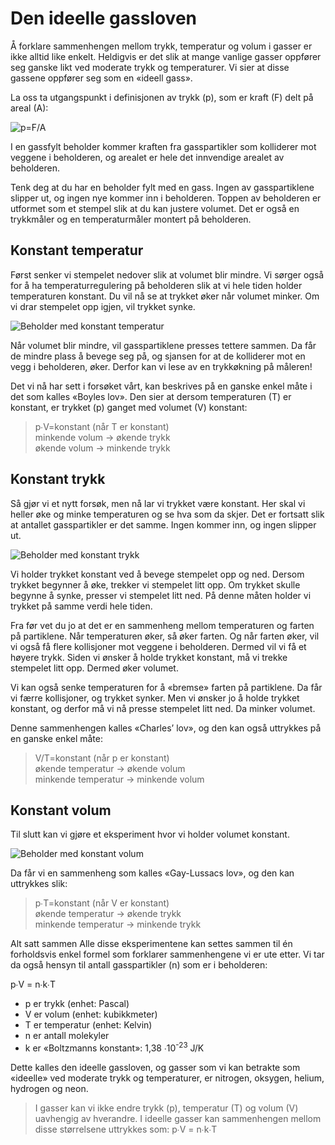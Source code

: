 Den ideelle gassloven
=====================
Å forklare sammenhengen mellom trykk, temperatur og volum i gasser er ikke alltid like enkelt. Heldigvis er det slik at mange vanlige gasser oppfører seg ganske likt ved moderate trykk og temperaturer. Vi sier at disse gassene oppfører seg som en «ideell gass».

La oss ta utgangspunkt i definisjonen av trykk (p), som er kraft (F) delt på areal (A):

![p=F/A](https://www.wolframalpha.com/share/img?i=d41d8cd98f00b204e9800998ecf8427el2j275rs51&f=HBQTQYZYGY4TQNDEMMYGMNBQGAYDCNDEMQZDMZTBHA2DEMBSG5RQaaaa)

I en gassfylt beholder kommer kraften fra gasspartikler som kolliderer mot veggene i beholderen, og arealet er hele det innvendige arealet av beholderen.

Tenk deg at du har en beholder fylt med en gass. Ingen av gasspartiklene slipper ut, og ingen nye kommer inn i beholderen. Toppen av beholderen er utformet som et stempel slik at du kan justere volumet. Det er også en trykkmåler og en temperaturmåler montert på beholderen.

Konstant temperatur
-------------------
Først senker vi stempelet nedover slik at volumet blir mindre. Vi sørger også for å ha temperaturregulering på beholderen slik at vi hele tiden holder temperaturen konstant. Du vil nå se at trykket øker når volumet minker. Om vi drar stempelet opp igjen, vil trykket synke.

![Beholder med konstant temperatur](https://upload.wikimedia.org/wikipedia/commons/thumb/2/2a/Illustrasjon_av_den_ideelle_gassloven_med_konstant_temperatur_og_varierende_volum.svg/410px-Illustrasjon_av_den_ideelle_gassloven_med_konstant_temperatur_og_varierende_volum.svg.png)

Når volumet blir mindre, vil gasspartiklene presses tettere sammen. Da får de mindre plass å bevege seg på, og sjansen for at de kolliderer mot en vegg i beholderen, øker. Derfor kan vi lese av en trykkøkning på måleren!

Det vi nå har sett i forsøket vårt, kan beskrives på en ganske enkel måte i det som kalles «Boyles lov». Den sier at dersom temperaturen (T) er konstant, er trykket (p) ganget med volumet (V) konstant:

>p∙V=konstant (når T er konstant)  
>minkende volum → økende trykk  
>økende volum → minkende trykk  

Konstant trykk
--------------
Så gjør vi et nytt forsøk, men nå lar vi trykket være konstant. Her skal vi heller øke og minke temperaturen og se hva som da skjer. Det er fortsatt slik at antallet gasspartikler er det samme. Ingen kommer inn, og ingen slipper ut.

![Beholder med konstant trykk](https://upload.wikimedia.org/wikipedia/commons/thumb/8/8c/Illustrasjon_av_den_ideelle_gassloven_med_konstant_trykk_og_varierende_temperatur.svg/429px-Illustrasjon_av_den_ideelle_gassloven_med_konstant_trykk_og_varierende_temperatur.svg.png)

Vi holder trykket konstant ved å bevege stempelet opp og ned. Dersom trykket begynner å øke, trekker vi stempelet litt opp. Om trykket skulle begynne å synke, presser vi stempelet litt ned. På denne måten holder vi trykket på samme verdi hele tiden.

Fra før vet du jo at det er en sammenheng mellom temperaturen og farten på partiklene. Når temperaturen øker, så øker farten. Og når farten øker, vil vi også få flere kollisjoner mot veggene i beholderen. Dermed vil vi få et høyere trykk. Siden vi ønsker å holde trykket konstant, må vi trekke stempelet litt opp. Dermed øker volumet.

Vi kan også senke temperaturen for å «bremse» farten på partiklene. Da får vi færre kollisjoner, og trykket synker. Men vi ønsker jo å holde trykket konstant, og derfor må vi nå presse stempelet litt ned. Da minker volumet.

Denne sammenhengen kalles «Charles’ lov», og den kan også uttrykkes på en ganske enkel måte:

>V/T=konstant (når p er konstant)  
>økende temperatur → økende volum  
>minkende temperatur → minkende volum  

Konstant volum
--------------
Til slutt kan vi gjøre et eksperiment hvor vi holder volumet konstant.

![Beholder med konstant volum](https://upload.wikimedia.org/wikipedia/commons/thumb/d/d6/Illustrasjon_av_den_ideelle_gassloven_med_konstant_volum.svg/429px-Illustrasjon_av_den_ideelle_gassloven_med_konstant_volum.svg.png)

Da får vi en sammenheng som kalles «Gay-Lussacs lov», og den kan uttrykkes slik:

>p∙T=konstant (når V er konstant)  
>økende temperatur → økende trykk  
>minkende temperatur → minkende trykk  

Alt satt sammen
Alle disse eksperimentene kan settes sammen til én forholdsvis enkel formel som forklarer sammenhengene vi er ute etter. Vi tar da også hensyn til antall gasspartikler (n) som er i beholderen:

p∙V = n∙k∙T

* p er trykk (enhet: Pascal)
* V er volum (enhet: kubikkmeter)
* T er temperatur (enhet: Kelvin)
* n er antall molekyler
* k er «Boltzmanns konstant»: 1,38 ∙10<sup>-23</sup> J/K

Dette kalles den ideelle gassloven, og gasser som vi kan betrakte som «ideelle» ved moderate trykk og temperaturer, er nitrogen, oksygen, helium, hydrogen og neon.

>I gasser kan vi ikke endre trykk (p), temperatur (T) og volum (V) uavhengig av hverandre. I ideelle gasser kan sammenhengen mellom disse størrelsene uttrykkes som: p∙V = n∙k∙T